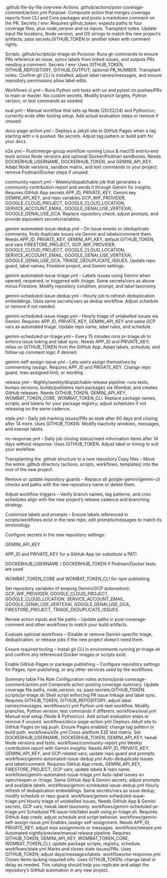 .github file-by-file overview
Actions
.github/actions/post-coverage-comment/action.yml
Purpose: Composite action that merges coverage reports from CLI and Core packages and posts a markdown comment on the PR.
Secrets / env: Requires github_token; expects paths to four coverage files, plus node_version and os inputs.
Transplant notes: Update input file locations, Node version, and OS strings to match the new project’s artifacts; pass secrets.GITHUB_TOKEN or another token with comment rights.

Scripts
.github/scripts/pr-triage.sh
Purpose: Runs gh commands to ensure PRs reference an issue, syncs labels from linked issues, and outputs PRs needing a comment.
Secrets / env: Uses GITHUB_TOKEN, GITHUB_REPOSITORY, GITHUB_OUTPUT; optional PR_NUMBER.
Transplant notes: Confirm gh CLI is installed, adjust label names/messages, and ensure repository permissions allow label edits.

Workflows
ci.yml – Runs Python unit tests with uv and pytest on pushes/PRs to main or master. No custom secrets. Modify branch targets, Python version, or test commands as needed.

eval.yml – Manual workflow that sets up Node (20/22/24) and Python/uv; currently ends after tooling setup. Add actual evaluation steps or remove if unused.

docs-page-action.yml – Deploys a Jekyll site to GitHub Pages when a tag starting with v is pushed. No secrets. Adjust tag pattern or build path for your docs.

e2e.yml – Push/merge-group workflow running Linux & macOS end‑to‑end tests across Node versions and optional Docker/Podman sandboxes. Needs DOCKERHUB_USERNAME, DOCKERHUB_TOKEN, and GEMINI_API_KEY. Adapt Node versions, sandbox matrix, and test commands to your project; remove Podman/Docker steps if unused.

community-report.yml – Weekly/dispatchable job that generates a community contribution report and sends it through Gemini for insights. Requires GitHub App secrets APP_ID, PRIVATE_KEY, Gemini key GEMINI_API_KEY, and repo variables GCP_WIF_PROVIDER, GOOGLE_CLOUD_PROJECT, GOOGLE_CLOUD_LOCATION, SERVICE_ACCOUNT_EMAIL, GOOGLE_GENAI_USE_VERTEXAI, GOOGLE_GENAI_USE_GCA. Replace repository check, adjust prompts, and provide equivalent secrets/variables.

gemini-automated-issue-dedup.yml – On issue events or /deduplicate comments, finds duplicate issues via Gemini and labels/comment them. Needs APP_ID, PRIVATE_KEY, GEMINI_API_KEY, default GITHUB_TOKEN, and vars FIRESTORE_PROJECT, GCP_WIF_PROVIDER, GOOGLE_CLOUD_PROJECT, GOOGLE_CLOUD_LOCATION, SERVICE_ACCOUNT_EMAIL, GOOGLE_GENAI_USE_VERTEXAI, GOOGLE_GENAI_USE_GCA, TRIAGE_DEDUPLICATE_ISSUES. Update repo guard, label names, Firestore project, and Gemini settings.

gemini-automated-issue-triage.yml – Labels issues using Gemini when opened, reopened, or triggered with /triage. Same secrets/vars as above minus Firestore. Modify repository condition, prompt, and label taxonomy.

gemini-scheduled-issue-dedup.yml – Hourly job to refresh deduplication embeddings. Uses same secrets/vars as dedup workflow. Adjust schedule or remove if not needed.

gemini-scheduled-issue-triage.yml – Hourly triage of unlabelled issues via Gemini. Requires APP_ID, PRIVATE_KEY, GEMINI_API_KEY and same GCP vars as automated triage. Update repo name, label rules, and schedule.

gemini-scheduled-pr-triage.yml – Every 15 minutes runs pr-triage.sh to enforce issue linking and label sync. Needs APP_ID and PRIVATE_KEY; relies on GITHUB_TOKEN from the GitHub App. Adapt labels, schedule, and follow‑up comment logic if desired.

gemini-self-assign-issue.yml – Lets users assign themselves by commenting /assign. Requires APP_ID and PRIVATE_KEY. Change repo guard, max-assigned limit, or wording.

release.yml – Nightly/weekly/dispatchable release pipeline: runs tests, bumps versions, builds/publishes npm packages via Wombat, and creates GitHub releases. Needs GITHUB_TOKEN, GEMINI_API_KEY, WOMBAT_TOKEN_CORE, WOMBAT_TOKEN_CLI. Replace package names, scripts, and tokens for your package registry; adjust schedules if not releasing on the same cadence.

stale.yml – Daily job marking issues/PRs as stale after 60 days and closing after 14 more. Uses GITHUB_TOKEN. Modify inactivity windows, messages, and exempt labels.

no-response.yml – Daily job closing status/need-information items after 14 days without response. Uses GITHUB_TOKEN. Adjust label or timing to suit your workflow.

Transplanting the .github structure to a new repository
Copy files – Move the entire .github directory (actions, scripts, workflows, templates) into the root of the new project.

Remove or update repository guards – Replace all google-gemini/gemini-cli checks and paths with the new repository name or delete them.

Adjust workflow triggers – Verify branch names, tag patterns, and cron schedules align with the new project’s release cadence and branching strategy.

Customize labels and prompts – Ensure labels referenced in scripts/workflows exist in the new repo; edit prompts/messages to match its terminology.

Configure secrets in the new repository settings:

GEMINI_API_KEY

APP_ID and PRIVATE_KEY for a GitHub App (or substitute a PAT)

DOCKERHUB_USERNAME / DOCKERHUB_TOKEN if Podman/Docker tests are used

WOMBAT_TOKEN_CORE and WOMBAT_TOKEN_CLI for npm publishing

Set repository variables (if keeping Gemini/GCP automation): GCP_WIF_PROVIDER, GOOGLE_CLOUD_PROJECT, GOOGLE_CLOUD_LOCATION, SERVICE_ACCOUNT_EMAIL, GOOGLE_GENAI_USE_VERTEXAI, GOOGLE_GENAI_USE_GCA, FIRESTORE_PROJECT, TRIAGE_DEDUPLICATE_ISSUES.

Review action inputs and file paths – Update paths in post-coverage-comment and other workflows to match your build artifacts.

Evaluate optional workflows – Disable or remove Gemini-specific triage, deduplication, or release jobs if the new project doesn’t need them.

Ensure required tooling – Install gh CLI in environments running pr-triage.sh and confirm any referenced Docker images or scripts exist.

Enable GitHub Pages or package publishing – Configure repository settings for Pages, npm publishing, or any other services used by the workflows.

Summary table
File Role Configuration notes
actions/post-coverage-comment/action.yml Composite action posting coverage summary. Update coverage file paths, node_version, os; pass secrets.GITHUB_TOKEN.
scripts/pr-triage.sh Shell script enforcing PR issue linkage and label sync. Requires GITHUB_TOKEN, GITHUB_REPOSITORY; adjust label names/messages.
workflows/ci.yml Python unit-test workflow. Modify branches, Python version, test commands if different.
workflows/eval.yml Manual eval setup (Node & Python/uv). Add actual evaluation steps or remove if unused.
workflows/docs-page-action.yml Deploys Jekyll site to GitHub Pages on tag push. Ensure Pages enabled; change tag pattern or build path.
workflows/e2e.yml Cross-platform E2E test matrix. Set DOCKERHUB_USERNAME, DOCKERHUB_TOKEN, GEMINI_API_KEY; tweak Node versions and tests.
workflows/community-report.yml Weekly contribution report with Gemini insights. Needs APP_ID, PRIVATE_KEY, GEMINI_API_KEY, and GCP-related vars; update repo guard and prompts.
workflows/gemini-automated-issue-dedup.yml Auto-deduplicate issues and label/comment. Requires GitHub App creds, GEMINI_API_KEY, FIRESTORE_PROJECT, GCP vars; update labels & repo name.
workflows/gemini-automated-issue-triage.yml Auto-label issues on open/reopen or /triage. Same GitHub App & Gemini secrets; adjust prompts and available labels.
workflows/gemini-scheduled-issue-dedup.yml Hourly refresh of deduplication embeddings. Same secrets/vars as issue dedup; modify schedule or repo guard.
workflows/gemini-scheduled-issue-triage.yml Hourly triage of unlabelled issues. Needs GitHub App & Gemini secrets, GCP vars; tweak label taxonomy.
workflows/gemini-scheduled-pr-triage.yml Scheduled PR issue-link/label audit using pr-triage.sh. Requires GitHub App creds; adjust schedule and script behavior.
workflows/gemini-self-assign-issue.yml Enables /assign self-assignment. Needs APP_ID, PRIVATE_KEY; adjust max assignments or messages.
workflows/release.yml Automated nightly/preview/manual release pipeline. Requires GITHUB_TOKEN, GEMINI_API_KEY, WOMBAT_TOKEN_CORE, WOMBAT_TOKEN_CLI; update package scripts, registry, schedule.
workflows/stale.yml Marks and closes stale issues/PRs. Uses GITHUB_TOKEN; adjust days/messages/labels.
workflows/no-response.yml Closes items lacking required info. Uses GITHUB_TOKEN; change label or delay as needed.
This catalog should help you replicate and adapt the repository’s GitHub automation in any new project.
